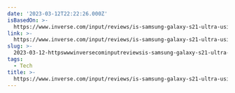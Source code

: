 ```yaml
---
date: '2023-03-12T22:22:26.000Z'
isBasedOn: >-
  https://www.inverse.com/input/reviews/is-samsung-galaxy-s21-ultra-using-ai-to-fake-detailed-moon-photos-investigation-super-resolution-analysis
link: >-
  https://www.inverse.com/input/reviews/is-samsung-galaxy-s21-ultra-using-ai-to-fake-detailed-moon-photos-investigation-super-resolution-analysis
slug: >-
  2023-03-12-httpswwwinversecominputreviewsis-samsung-galaxy-s21-ultra-using-ai-to-fake-detailed-moon-photos-investigation-super-resolution-analysis
tags:
  - Tech
title: >-
  https://www.inverse.com/input/reviews/is-samsung-galaxy-s21-ultra-using-ai-to-fake-detailed-moon-photos-investigation-super-resolution-analysis
---
```


